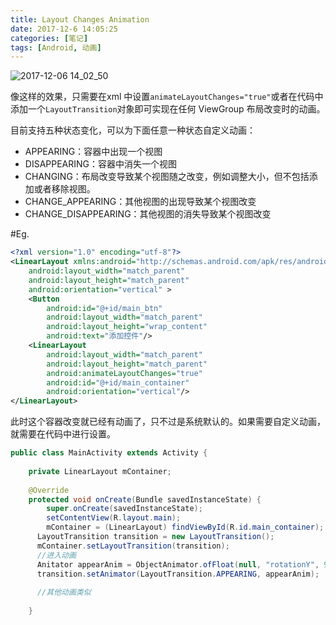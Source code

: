```yaml
---
title: Layout Changes Animation
date: 2017-12-6 14:05:25
categories: [笔记]
tags: [Android, 动画]
---
```

![2017-12-06 14_02_50](https://ws3.sinaimg.cn/large/006tKfTcly1fm70i3coiwg308m0fc76o.gif)

像这样的效果，只需要在xml 中设置`animateLayoutChanges="true"`或者在代码中添加一个`LayoutTransition`对象即可实现在任何 ViewGroup 布局改变时的动画。

目前支持五种状态变化，可以为下面任意一种状态自定义动画：

* APPEARING：容器中出现一个视图
* DISAPPEARING：容器中消失一个视图
* CHANGING：布局改变导致某个视图随之改变，例如调整大小，但不包括添加或者移除视图。
* CHANGE_APPEARING：其他视图的出现导致某个视图改变
* CHANGE_DISAPPEARING：其他视图的消失导致某个视图改变

#Eg.

```xml
<?xml version="1.0" encoding="utf-8"?>  
<LinearLayout xmlns:android="http://schemas.android.com/apk/res/android"  
    android:layout_width="match_parent"  
    android:layout_height="match_parent"  
    android:orientation="vertical" >  
    <Button   
        android:id="@+id/main_btn"  
        android:layout_width="match_parent"  
        android:layout_height="wrap_content"  
        android:text="添加控件"/>  
    <LinearLayout   
        android:layout_width="match_parent"  
        android:layout_height="match_parent"  
        android:animateLayoutChanges="true"  
        android:id="@+id/main_container"  
        android:orientation="vertical"/>  
</LinearLayout> 
```

此时这个容器改变就已经有动画了，只不过是系统默认的。如果需要自定义动画，就需要在代码中进行设置。

```java
public class MainActivity extends Activity {  
  
    private LinearLayout mContainer;  
  
    @Override  
    protected void onCreate(Bundle savedInstanceState) {
   		super.onCreate(savedInstanceState);  
        setContentView(R.layout.main);  
        mContainer = (LinearLayout) findViewById(R.id.main_container); 
      LayoutTransition transition = new LayoutTransition();
      mContainer.setLayoutTransition(transition);
      //进入动画
      Anitator appearAnim = ObjectAnimator.ofFloat(null, "rotationY", 90f, 0).setDuration(transition.getDuration(LayoutTransition.APPEARING));
      transition.setAnimator(LayoutTransition.APPEARING, appearAnim);
      
      //其他动画类似
      
    }
```

